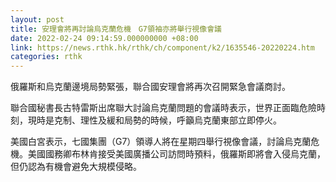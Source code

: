 ```yaml
---
layout: post
title: 安理會將再討論烏克蘭危機　G7領袖亦將舉行視像會議
date: 2022-02-24 09:14:59.000000000 +08:00
link: https://news.rthk.hk/rthk/ch/component/k2/1635546-20220224.htm
categories: rthk
---
```


俄羅斯和烏克蘭邊境局勢緊張，聯合國安理會將再次召開緊急會議商討。

聯合國秘書長古特雷斯出席聯大討論烏克蘭問題的會議時表示，世界正面臨危險時刻，現時是克制、理性及緩和局勢的時候，呼籲烏克蘭東部立即停火。

美國白宮表示，七國集團（G7）領導人將在星期四舉行視像會議，討論烏克蘭危機。美國國務卿布林肯接受美國廣播公司訪問時預料，俄羅斯即將會入侵烏克蘭，但仍認為有機會避免大規模侵略。
